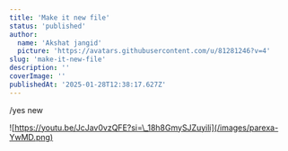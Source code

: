 ```yaml
---
title: 'Make it new file'
status: 'published'
author:
  name: 'Akshat jangid'
  picture: 'https://avatars.githubusercontent.com/u/81281246?v=4'
slug: 'make-it-new-file'
description: ''
coverImage: ''
publishedAt: '2025-01-28T12:38:17.627Z'
---
```


/yes new

![https://youtu.be/JcJav0vzQFE?si=\_18h8GmySJZuyili](/images/parexa-YwMD.png)